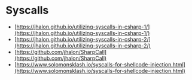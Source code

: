 # Syscalls

- [https://jhalon.github.io/utilizing-syscalls-in-csharp-1/](https://jhalon.github.io/utilizing-syscalls-in-csharp-1/)
- [https://jhalon.github.io/utilizing-syscalls-in-csharp-2/](https://jhalon.github.io/utilizing-syscalls-in-csharp-2/)
- [https://github.com/jhalon/SharpCall](https://github.com/jhalon/SharpCall)
- [https://www.solomonsklash.io/syscalls-for-shellcode-injection.html](https://www.solomonsklash.io/syscalls-for-shellcode-injection.html)
